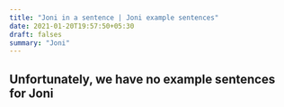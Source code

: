 ```yaml
---
title: "Joni in a sentence | Joni example sentences"
date: 2021-01-20T19:57:50+05:30
draft: falses
summary: "Joni"
---
```

## Unfortunately, we have no example sentences for Joni                 
